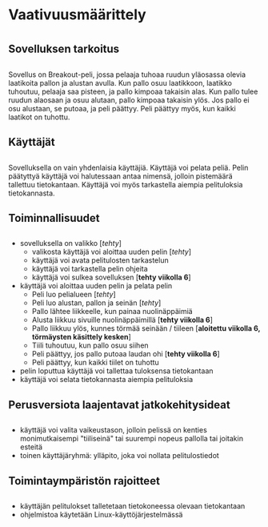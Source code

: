 # Vaativuusmäärittely <h1>
## Sovelluksen tarkoitus <h2>
Sovellus on Breakout-peli, jossa pelaaja tuhoaa ruudun yläosassa olevia laatikoita pallon ja alustan avulla. Kun pallo osuu laatikkoon, laatikko tuhoutuu, pelaaja saa pisteen, ja pallo kimpoaa takaisin alas. Kun pallo tulee ruudun alaosaan ja osuu alutaan, pallo kimpoaa takaisin ylös. Jos pallo ei osu alustaan, se putoaa, ja peli päättyy. Peli päättyy myös, kun kaikki laatikot on tuhottu.
## Käyttäjät <h2>
Sovelluksella on vain yhdenlaisia käyttäjiä. Käyttäjä voi pelata peliä. Pelin päätyttyä käyttäjä voi halutessaan antaa nimensä, jolloin pistemäärä tallettuu tietokantaan. Käyttäjä voi myös tarkastella aiempia pelituloksia tietokannasta.
## Toiminnallisuudet <h2>
- sovelluksella on valikko [*tehty*]
    - valikosta käyttäjä voi aloittaa uuden pelin [*tehty*]
    - käyttäjä voi avata pelitulosten tarkastelun
    - käyttäjä voi tarkastella pelin ohjeita
    - käyttäjä voi sulkea sovelluksen [**tehty viikolla 6**]
- käyttäjä voi aloittaa uuden pelin ja pelata pelin
    - Peli luo pelialueen [*tehty*]
    - Peli luo alustan, pallon ja seinän [*tehty*]
    - Pallo lähtee liikkeelle, kun painaa nuolinäppäimiä
    - Alusta liikkuu sivuille nuolinäppäimillä [**tehty viikolla 6**]
    - Pallo liikkuu ylös, kunnes törmää seinään / tiileen [**aloitettu viikolla 6, törmäysten käsittely kesken**]
    - Tiili tuhoutuu, kun pallo osuu siihen
    - Peli päättyy, jos pallo putoaa laudan ohi [**tehty viikolla 6**]
    - Peli päättyy, kun kaikki tiilet on tuhottu
- pelin loputtua käyttäjä voi tallettaa tuloksensa tietokantaan
- käyttäjä voi selata tietokannasta aiempia pelituloksia
## Perusversiota laajentavat jatkokehitysideat <h2>
- käyttäjä voi valita vaikeustason, jolloin pelissä on kenties monimutkaisempi "tiiliseinä" tai suurempi nopeus pallolla tai joitakin esteitä
- toinen käyttäjäryhmä: ylläpito, joka voi nollata pelitulostiedot
## Toimintaympäristön rajoitteet <h2>
- käyttäjän pelitulokset talletetaan tietokoneessa olevaan tietokantaan
- ohjelmistoa käytetään Linux-käyttöjärjestelmässä 
